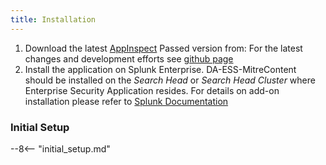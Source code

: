 ```yaml
---
title: Installation
---
```


1. Download the latest [AppInspect](https://splunkbase.splunk.com/app/4617/) Passed version from:
   For the latest changes and development efforts see [github page](https://github.com/seynur/DA-ESS-MitreContent/)
2. Install the application on Splunk Enterprise.  DA-ESS-MitreContent should be installed on the _Search Head_ or _Search Head Cluster_ where Enterprise Security Application resides.
  For details on add-on installation please refer to [Splunk Documentation](https://docs.splunk.com/Documentation/AddOns/released/Overview/Installingadd-ons)

### Initial Setup

--8<-- "initial_setup.md"

